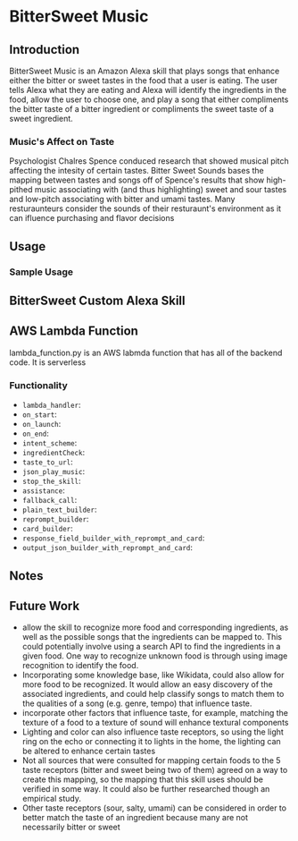 # BitterSweet Music

## Introduction

BitterSweet Music is an Amazon Alexa skill that plays songs that enhance either the bitter or sweet tastes in the food that a user is eating.  The user tells Alexa what they are eating and Alexa will identify the ingredients in the food, allow the user to choose one, and play a song that either compliments the bitter taste of a bitter ingredient or compliments the sweet taste of a sweet ingredient.

### Music's Affect on Taste

Psychologist Chalres Spence conduced research that showed musical pitch affecting the intesity of certain tastes.  Bitter Sweet Sounds bases the mapping between tastes and songs off of Spence's results that show high-pithed music associating with (and thus highlighting) sweet and sour tastes and low-pitch associating with bitter and umami tastes.  Many resturaunteurs consider the sounds of their resturaunt's environment as it can ifluence purchasing and flavor decisions

## Usage

### Sample Usage

## BitterSweet Custom Alexa Skill



## AWS Lambda Function

lambda_function.py is an AWS labmda function that has all of the backend code.  It is serverless

### Functionality
* `lambda_handler`:
* `on_start`:
* `on_launch`:
* `on_end`:
* `intent_scheme`:
* `ingredientCheck`:
* `taste_to_url`:
* `json_play_music`:
* `stop_the_skill`:
* `assistance`:
* `fallback_call`:
* `plain_text_builder`:
* `reprompt_builder`:
* `card_builder`:
* `response_field_builder_with_reprompt_and_card`:
* `output_json_builder_with_reprompt_and_card`:

## Notes

## Future Work

* allow the skill to recognize more food and corresponding ingredients, as well as the possible songs that the ingredients can be mapped to.  This could potentially involve using a search API to find the ingredients in a given food.  One way to recognize unknown food is through using image recognition to identify the food.
* Incorporating some knowledge base, like Wikidata, could also allow for more food to be recognized.  It would allow an easy discovery of the associated ingredients, and could help classify songs to match them to the qualities of a song (e.g. genre, tempo) that influence taste.
* incorporate other factors that influence taste, for example, matching the texture of a food to a texture of sound will enhance textural components
* Lighting and color can also influence taste receptors, so using the light ring on the echo or connecting it to lights in the home, the lighting can be altered to enhance certain tastes
* Not all sources that were consulted for mapping certain foods to the 5 taste receptors (bitter and sweet being two of them) agreed on a way to create this mapping, so the mapping that this skill uses should be verified in some way.  It could also be further researched though an empirical study.
* Other taste receptors (sour, salty, umami) can be considered in order to better match the taste of an ingredient because many are not necessarily bitter or sweet
